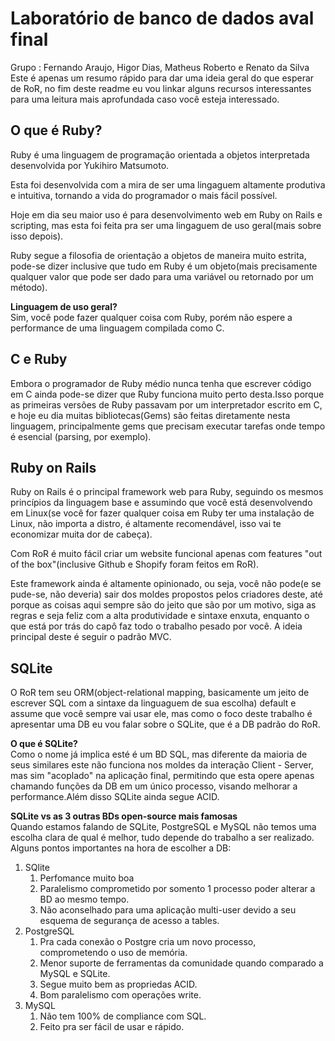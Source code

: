 # Laboratório de banco de dados aval final

Grupo : Fernando Araujo, Higor Dias, Matheus Roberto e Renato da Silva
Este é apenas um resumo rápido para dar uma ideia geral do que esperar de RoR, no fim deste readme eu vou linkar alguns recursos interessantes para uma leitura mais aprofundada caso você esteja interessado.

## O que é Ruby?

Ruby é uma linguagem de programação orientada a objetos interpretada desenvolvida por Yukihiro Matsumoto.

Esta foi desenvolvida com a mira de ser uma lingaguem altamente produtiva e intuitiva, tornando a vida do programador o mais fácil possível.

Hoje em dia seu maior uso é para desenvolvimento web em Ruby on Rails e scripting, mas esta foi feita pra ser uma lingaguem de uso geral(mais sobre isso depois).

Ruby segue a filosofia de orientação a objetos de maneira muito estrita, pode-se dizer inclusive que tudo em Ruby é um objeto(mais precisamente qualquer valor que pode ser dado para uma variável ou retornado por um método).

**Linguagem de uso geral? <br/>**
Sim, você pode fazer qualquer coisa com Ruby, porém não espere a performance de uma linguagem compilada como C.

## C e Ruby

Embora o programador de Ruby médio nunca tenha que escrever código em C ainda pode-se dizer que Ruby funciona muito perto desta.Isso porque as primeiras versões de Ruby passavam por um interpretador escrito em C, e hoje eu dia muitas bibliotecas(Gems) são feitas diretamente nesta linguagem, principalmente gems que precisam executar tarefas onde tempo é esencial (parsing, por exemplo).

## Ruby on Rails

Ruby on Rails é o principal framework web para Ruby, seguindo os mesmos princípios da linguagem base e assumindo que você está desenvolvendo em Linux(se você for fazer qualquer coisa em Ruby ter uma instalação de Linux, não importa a distro, é altamente recomendável, isso vai te economizar muita dor de cabeça).

Com RoR é muito fácil criar um website funcional apenas com features "out of the box"(inclusive Github e Shopify foram feitos em RoR).

Este framework ainda é altamente opinionado, ou seja, você não pode(e se pude-se, não deveria) sair dos moldes propostos pelos criadores deste, até porque as coisas aqui sempre são do jeito que são por um motivo, siga as regras e seja feliz com a alta produtividade e sintaxe enxuta, enquanto o que está por trás do capô faz todo o trabalho pesado por você.
A ideia principal deste é seguir o padrão MVC.

## SQLite

O RoR tem seu ORM(object-relational mapping, basicamente um jeito de escrever SQL com a sintaxe da linguaguem de sua escolha) default e assume que você sempre vai usar ele, mas como o foco deste trabalho é apresentar uma DB eu vou falar sobre o SQLite, que é a DB padrão do RoR.

**O que é SQLite? <br/>**
Como o nome já implica esté é um BD SQL, mas diferente da maioria de seus similares este não funciona nos moldes da interação Client - Server, mas sim "acoplado" na aplicação final, permitindo que esta opere apenas chamando funções da DB em um único processo, visando melhorar a performance.Além disso SQLite ainda segue ACID.

**SQLite vs as 3 outras BDs open-source mais famosas <br/>**
Quando estamos falando de SQLite, PostgreSQL e MySQL não temos uma escolha clara de qual é melhor, tudo depende do trabalho a ser realizado.
Alguns pontos importantes na hora de escolher a DB:
1. SQlite
    1. Perfomance muito boa
    2. Paralelismo comprometido por somento 1 processo poder alterar a BD ao mesmo tempo.
    3. Não aconselhado para uma aplicação multi-user devido a seu esquema de segurança de acesso a tables.
2. PostgreSQL
    1. Pra cada conexão o Postgre cria um novo processo, comprometendo o uso de memória.
    2. Menor suporte de ferramentas da comunidade quando comparado a MySQL e SQLite.
    3. Segue muito bem as propriedas ACID.
    4. Bom paralelismo com operações write.
3. MySQL
    1. Não tem 100% de compliance com SQL.
    2. Feito pra ser fácil de usar e rápido.